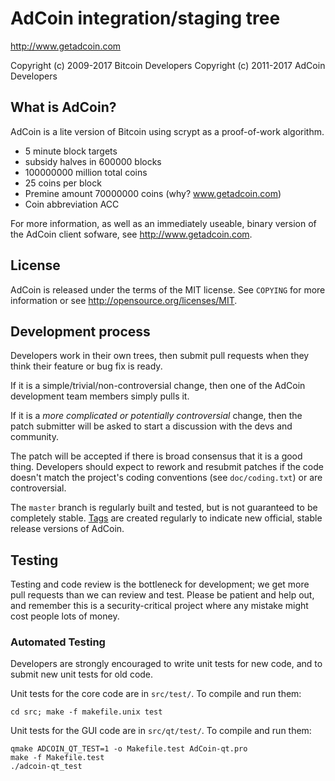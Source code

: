 AdCoin integration/staging tree
================================

http://www.getadcoin.com

Copyright (c) 2009-2017 Bitcoin Developers
Copyright (c) 2011-2017 AdCoin Developers

What is AdCoin?
----------------

AdCoin is a lite version of Bitcoin using scrypt as a proof-of-work algorithm.
 - 5 minute block targets
 - subsidy halves in 600000 blocks
 - 100000000 million total coins
 - 25 coins per block
 - Premine amount	70000000 coins (why? www.getadcoin.com)
 - Coin abbreviation	ACC

For more information, as well as an immediately useable, binary version of
the AdCoin client sofware, see http://www.getadcoin.com.

License
-------

AdCoin is released under the terms of the MIT license. See `COPYING` for more
information or see http://opensource.org/licenses/MIT.

Development process
-------------------

Developers work in their own trees, then submit pull requests when they think
their feature or bug fix is ready.

If it is a simple/trivial/non-controversial change, then one of the AdCoin
development team members simply pulls it.

If it is a *more complicated or potentially controversial* change, then the patch
submitter will be asked to start a discussion with the devs and community.

The patch will be accepted if there is broad consensus that it is a good thing.
Developers should expect to rework and resubmit patches if the code doesn't
match the project's coding conventions (see `doc/coding.txt`) or are
controversial.

The `master` branch is regularly built and tested, but is not guaranteed to be
completely stable. [Tags](https://github.com/adcoin-project/adcoin/tags) are created
regularly to indicate new official, stable release versions of AdCoin.

Testing
-------

Testing and code review is the bottleneck for development; we get more pull
requests than we can review and test. Please be patient and help out, and
remember this is a security-critical project where any mistake might cost people
lots of money.

### Automated Testing

Developers are strongly encouraged to write unit tests for new code, and to
submit new unit tests for old code.

Unit tests for the core code are in `src/test/`. To compile and run them:

    cd src; make -f makefile.unix test

Unit tests for the GUI code are in `src/qt/test/`. To compile and run them:

    qmake ADCOIN_QT_TEST=1 -o Makefile.test AdCoin-qt.pro
    make -f Makefile.test
    ./adcoin-qt_test

